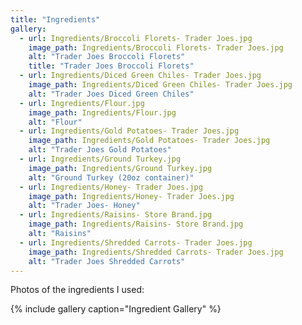 ```yaml
---
title: "Ingredients"
gallery:
  - url: Ingredients/Broccoli Florets- Trader Joes.jpg
    image_path: Ingredients/Broccoli Florets- Trader Joes.jpg
    alt: "Trader Joes Broccoli Florets"
    title: "Trader Joes Broccoli Florets"
  - url: Ingredients/Diced Green Chiles- Trader Joes.jpg
    image_path: Ingredients/Diced Green Chiles- Trader Joes.jpg
    alt: "Trader Joes Diced Green Chiles"
  - url: Ingredients/Flour.jpg
    image_path: Ingredients/Flour.jpg
    alt: "Flour"
  - url: Ingredients/Gold Potatoes- Trader Joes.jpg
    image_path: Ingredients/Gold Potatoes- Trader Joes.jpg
    alt: "Trader Joes Gold Potatoes"
  - url: Ingredients/Ground Turkey.jpg
    image_path: Ingredients/Ground Turkey.jpg
    alt: "Ground Turkey (20oz container)"
  - url: Ingredients/Honey- Trader Joes.jpg
    image_path: Ingredients/Honey- Trader Joes.jpg
    alt: "Trader Joes- Honey"
  - url: Ingredients/Raisins- Store Brand.jpg
    image_path: Ingredients/Raisins- Store Brand.jpg
    alt: "Raisins"
  - url: Ingredients/Shredded Carrots- Trader Joes.jpg
    image_path: Ingredients/Shredded Carrots- Trader Joes.jpg
    alt: "Trader Joes Shredded Carrots"
---
```


Photos of the ingredients I used: 


{% include gallery caption="Ingredient Gallery" %}

<!---
  - url: Ingredients/
    image_path: Ingredients/
    alt: ""
  - url: Ingredients/
    image_path: Ingredients/
    alt: ""
  - url: Ingredients/
    image_path: Ingredients/
    alt: ""
-->

   

